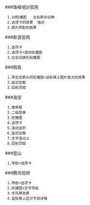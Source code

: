 ###珠峰培训官网
   ```
    1.3d轮播图   左右箭头切换
    2.选项卡的效果  锚点
    3.图片阴影的效果
   ```
###新浪官网
 ```
  1.选项卡
  2.选项卡+竖向轮播图
  3.左右切换的轮播图
 ```
###网易
 ```
  1.带左右箭头的轮播图+鼠标移上图片放大的效果
  2.延迟加载
  3.回到顶部
 ```
###淘宝
 ```
  1.搜索框
  2.二级菜单
  3.轮播图
  4.选项卡
  5.滚动监听
  6.延迟加载
  7.文字滚动上
  8.回到顶部
 ```
###昆山
 ```
  1.导航+选项卡
 ```
###腾讯视频
 ```
  1.导航+选项卡
  2.轮播图+文字导航
  3.手风琴效果
  4.鼠标移上显示节目详情
 ```
 